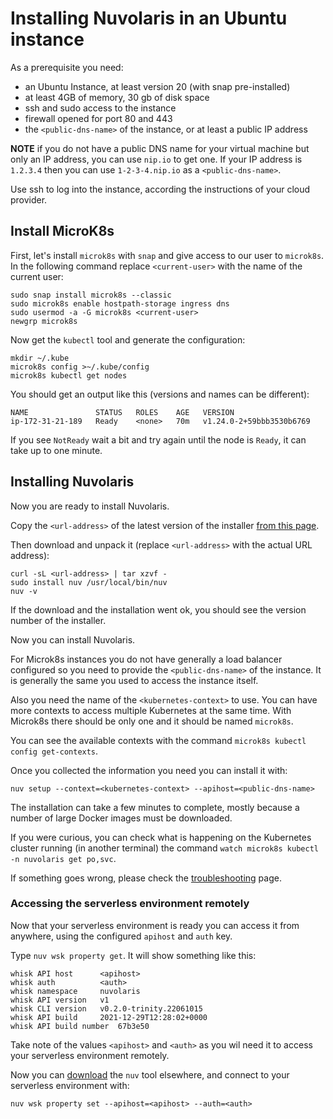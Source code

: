 # Installing Nuvolaris in an Ubuntu instance

As a prerequisite you need:

- an Ubuntu Instance, at least version 20 (with snap pre-installed)
- at least 4GB of memory, 30 gb of disk space
- ssh and sudo access to the instance
- firewall opened for port 80 and 443
- the `<public-dns-name>` of the instance, or at least a public IP address 

**NOTE** if you do not have a public DNS name for your virtual machine but only an IP address, you can use `nip.io` to get one. If your IP address is `1.2.3.4` then you can use `1-2-3-4.nip.io` as a `<public-dns-name>`. 

Use ssh to log into the instance, according the instructions of your cloud provider.

## Install MicroK8s

First, let's install `microk8s` with `snap` and give access to our user to  `microk8s`.
In the following command replace `<current-user>` with the name of the current user:

```
sudo snap install microk8s --classic
sudo microk8s enable hostpath-storage ingress dns
sudo usermod -a -G microk8s <current-user>
newgrp microk8s
```

Now get the `kubectl` tool and generate the configuration:

```
mkdir ~/.kube
microk8s config >~/.kube/config
microk8s kubectl get nodes
```

You should get an output like this (versions and names can be different):

```
NAME               STATUS   ROLES    AGE   VERSION
ip-172-31-21-189   Ready    <none>   70m   v1.24.0-2+59bbb3530b6769
```

If you see `NotReady` wait a bit and try again until the node is `Ready`, it can take up to one minute.

## Installing Nuvolaris

Now you are ready to install Nuvolaris.

Copy the `<url-address>` of the latest version of the installer [from this page](https://github.com/nuvolaris/nuvolaris/releases).

Then download and unpack it (replace `<url-address>` with the actual URL address):

```
curl -sL <url-address> | tar xzvf -
sudo install nuv /usr/local/bin/nuv
nuv -v
```

If the download and the installation went ok, you should see the version number of the installer.

Now you can install Nuvolaris. 

For Microk8s instances you do not have generally a load balancer configured so you need to provide the `<public-dns-name>` of the instance. It is generally the same you used to access the instance itself.

Also you need the name of the `<kubernetes-context>` to use. You can have more contexts to access multiple Kubernetes at the same time. With Microk8s there should be only one and it should be named `microk8s`. 

You can see the available contexts with the command `microk8s kubectl config get-contexts`.

Once you collected the information you need you can install it with:

```
nuv setup --context=<kubernetes-context> --apihost=<public-dns-name>
```

The installation can take a few minutes to complete, mostly because a number of large Docker images must be downloaded. 

If you were curious, you can check what is happening on the Kubernetes cluster running (in another terminal) the command `watch microk8s kubectl -n nuvolaris get po,svc`.

If something goes wrong, please check the [troubleshooting](Troubleshooting.md) page.

### Accessing the serverless environment remotely

Now that your serverless environment is ready you can access it from anywhere, using the configured `apihost` and `auth` key.

Type `nuv wsk property get`. It will show something like this:

```
whisk API host		<apihost>
whisk auth		    <auth>
whisk namespace		nuvolaris
whisk API version	v1
whisk CLI version	v0.2.0-trinity.22061015
whisk API build		2021-12-29T12:28:02+0000
whisk API build number	67b3e50
```

Take note of the values `<apihost>` and `<auth>` as you wil need it to access your serverless environment remotely.

Now you can [download](https://github.com/nuvolaris/nuvolaris/releases) the `nuv` tool elsewhere, and connect to your serverless environment with:

```
nuv wsk property set --apihost=<apihost> --auth=<auth>
```
